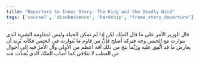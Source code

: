 ```yaml
---
title: "Departure to Inner Story: The King and the Deadly Wind"
tags: ['counsel', 'disobedience', 'hardship', "frame_story_departure"]
---
```


 قال الوزير الأمر على ما قال الملك لكن إذا لم تمكن الحيلة وليس لمقاومة الشيء الذي يتوارث مع الجنس وجه فتركه أصلح فإنَّ من قاوم ما يُتوارث في الجنس فكأنه يُريد أن يعارض ما قد اتُّفِق عليه ورُبَّما نتج من ذلك آفة أعظم من الأولى وآل الأمرُ فيه إلى أحوال من العطب لا تتلافى كما أصاب الملك الذي يُحدَّث عنه
